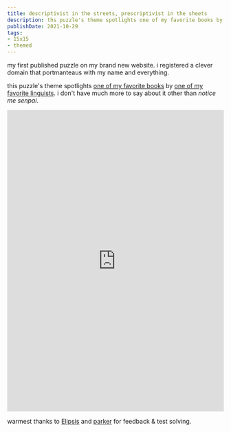 ```yaml
---
title: descriptivist in the streets, prescriptivist in the sheets
description: ths puzzle's theme spotlights one of my favorite books by one of my favorite linguists (notice me, senpai)
publishDate: 2021-10-29
tags:
- 15x15
- themed
---
```


my first published puzzle on my brand new website. i registered a clever domain that portmanteaus with my name and everything.

this puzzle's theme spotlights [one of my favorite books](https://gretchenmcculloch.com/book/) by [one of my favorite linguists](https://twitter.com/GretchenAMcC). i don't have much more to say about it other than *notice me senpai*.

<!-- more -->

<iframe height="700" width="100%" allowfullscreen="true" style="border:none;width: 100% !important;position: static;display: block !important;margin: 0 !important;"  name="fd3a62418cda3b6760b5ced22a0cedd56266bfec9312727b81999d974df33c3b" src="https://amuselabs.com/pmm/crossword?id=81b164f2&set=fd3a62418cda3b6760b5ced22a0cedd56266bfec9312727b81999d974df33c3b&embed=1"></iframe>

warmest thanks to [Elipsis](https://xxxwordinfo.com/) and [parker](https://parkerhiggins.net/) for feedback & test solving.
